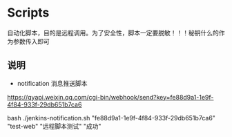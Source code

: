 # Scripts

自动化脚本，目的是远程调用。为了安全性，脚本一定要脱敏！！！秘钥什么的作为参数传入即可

## 说明

- notification 消息推送脚本

https://qyapi.weixin.qq.com/cgi-bin/webhook/send?key=fe88d9a1-1e9f-4f84-933f-29db651b7ca6

bash ./jenkins-notification.sh "fe88d9a1-1e9f-4f84-933f-29db651b7ca6" "test-web" "远程脚本测试" "成功"
